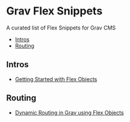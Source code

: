 # Grav Flex Snippets


A curated list of Flex Snippets for Grav CMS

- [Intros](#intros)
- [Routing](#routing)

## Intros

- [Getting Started with Flex Objects](https://gist.github.com/james0r/09bdd1bacfe1585d2890d0eee90b27dd)

## Routing

- [Dynamic Routing in Grav using Flex Objects](https://gist.github.com/james0r/d625419b92d2c8644aa29755a7872693)

